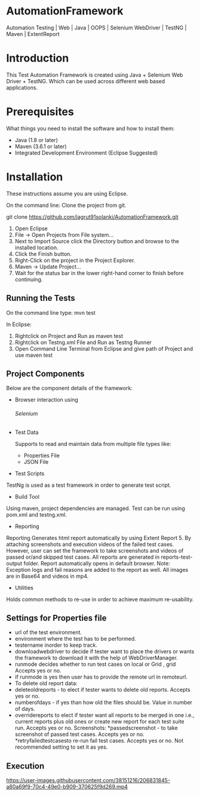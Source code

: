 # AutomationFramework
Automation Testing | Web | Java | OOPS | Selenium WebDriver | TestNG | Maven | ExtentReport 

# Introduction
This Test Automation Framework is created using Java + Selenium Web Driver + TestNG. Which can be used across different web based applications.
#  Prerequisites
What things you need to install the software and how to install them:

* Java (1.8  or later)
* Maven (3.6.1 or later)
* Integrated Development Environment (Eclipse Suggested)

# Installation
These instructions assume you are using Eclipse.

On the command line: Clone the project from git.

git clone https://github.com/jagrut91solanki/AutomationFramework.git

1. Open Eclipse
2. File -> Open Projects from File system...
3. Next to Import Source click the Directory button and browse to the installed location.
4. Click the Finish button.
5. Right-Click on the project in the Project Explorer.
6. Maven -> Update Project...
7. Wait for the status bar in the lower right-hand corner to finish before continuing.

## Running the Tests ##

On the command line type: mvn test

In Eclipse:

1. Rightclick on Project and Run as maven test
2. Rightclick on Testng.xml File and Run as Testng Runner
3. Open Command Line Terminal from Eclipse and give path of Project and use maven test  

## Project Components ##

Below are the component details of the framework:

* Browser interaction using
    ###### Selenium ######
  
* Test Data
  
  Supports to read and maintain data from multiple file types like:
  
    *  Properties File
    *  JSON File
      
 * Test Scripts
 
 TestNg is used as a test framework in order to generate test script.
 
* Build Tool

Using maven, project dependencies are managed. Test can be run using pom.xml and testng.xml.

* Reporting

Reporting Generates html report automatically by using Extent Report 5. By attaching screenshots and execution videos of the failed test cases. However, user can set the framework to take screenshots and videos of passed or/and skipped test cases. All reports are generated in reports-test-output folder. Report automatically opens in default browser. Note: Exception logs and fail reasons are added to the report as well. All images are in Base64 and videos in mp4.

* Utilities

Holds common methods to re-use in order to achieve maximum re-usability.

## Settings for Properties file ##

* url of the test environment.
* environment where the test has to be performed.
* testername inorder to keep track.
* downloadwebdriver to decide if tester want to place the drivers or wants the framework to download it with the help of WebDriverManager.
* runmode decides whether to run test cases on local or Grid , grid Accepts yes or no.
* if runmode is yes then user has to provide the remote url in remoteurl.
* To delete old report data:
* deleteoldreports - to elect if tester wants to delete old reports. Accepts yes or no.
* numberofdays - if yes than how old the files should be. Value in number of days.
* overridereports to elect if tester want all reports to be merged in one i.e., current reports plus old ones or create new report for each test suite run. Accepts yes or no. Screenshots: *passedscreenshot - to take screenshot of passed test cases. Accepts yes or no. *retryfailedtestcasesto re-run fail test cases. Accepts yes or no. Not recommended setting to set it as yes.

## Execution ##


https://user-images.githubusercontent.com/38151216/206831845-a80a69f9-70c4-49e0-b909-370625f9d269.mp4

